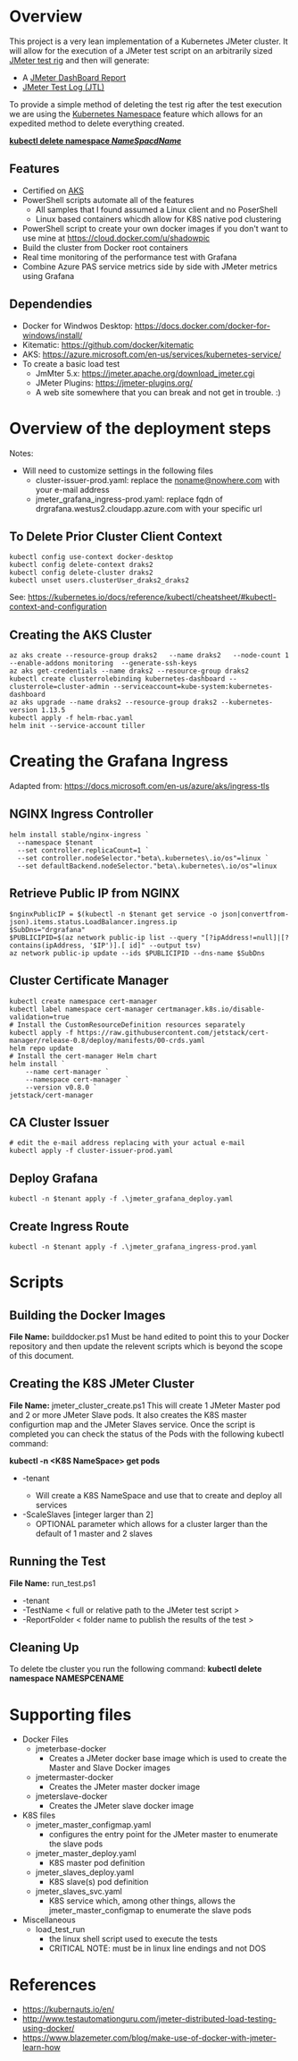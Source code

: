# Overview
This project is a very lean implementation of a Kubernetes JMeter cluster.  It will allow for the execution of a JMeter test script on an arbitrarily sized [JMeter test rig](https://jmeter.apache.org/usermanual/jmeter_distributed_testing_step_by_step.html#distributed-testing) and then will generate:
- A [JMeter DashBoard Report](http://jmeter.apache.org/usermanual/generating-dashboard.html#generation)
- [JMeter Test Log \(JTL\)](https://jmeter.apache.org/usermanual/get-started.html#non_gui)
   
To provide a simple method of deleting the test rig after the test execution we are using the [Kubernetes Namespace](https://kubernetes.io/docs/concepts/overview/working-with-objects/namespaces/) feature which allows for an expedited method to delete everything created.

[**kubectl delete namespace *NameSpacdName***](https://kubernetes.io/docs/reference/generated/kubectl/kubectl-commands#delete)

## Features
- Certified on [AKS](https://azure.microsoft.com/en-us/services/kubernetes-service/)
- PowerShell scripts automate all of the features 
  - All samples that I found assumed a Linux client and no PoserShell
  - Linux based containers whicdh allow for K8S native pod clustering
- PowerShell script to create your own docker images if you don't want to use mine at https://cloud.docker.com/u/shadowpic
- Build the cluster from Docker root containers
- Real time monitoring of the performance test with Grafana
- Combine Azure PAS service metrics side by side with JMeter metrics using Grafana

## Dependendies
- Docker for Windwos Desktop: https://docs.docker.com/docker-for-windows/install/
- Kitematic: https://github.com/docker/kitematic
- AKS: https://azure.microsoft.com/en-us/services/kubernetes-service/
- To create a basic load test
  - JmMter 5.x: https://jmeter.apache.org/download_jmeter.cgi
  - JMeter Plugins: https://jmeter-plugins.org/
  - A web site somewhere that you can break and not get in trouble.  :)

# Overview of the deployment steps
Notes:
- Will need to customize settings in the following files
  - cluster-issuer-prod.yaml: replace the noname@nowhere.com with your e-mail address
  - jmeter_grafana_ingress-prod.yaml: replace fqdn of drgrafana.westus2.cloudapp.azure.com with your specific url

## To Delete Prior Cluster Client Context
    kubectl config use-context docker-desktop
    kubectl config delete-context draks2
    kubectl config delete-cluster draks2
    kubectl unset users.clusterUser_draks2_draks2
See: https://kubernetes.io/docs/reference/kubectl/cheatsheet/#kubectl-context-and-configuration
  
## Creating the AKS Cluster
    az aks create --resource-group draks2   --name draks2   --node-count 1  --enable-addons monitoring  --generate-ssh-keys
    az aks get-credentials --name draks2 --resource-group draks2
    kubectl create clusterrolebinding kubernetes-dashboard --clusterrole=cluster-admin --serviceaccount=kube-system:kubernetes-dashboard
    az aks upgrade --name draks2 --resource-group draks2 --kubernetes-version 1.13.5
    kubectl apply -f helm-rbac.yaml
    helm init --service-account tiller

# Creating the Grafana Ingress
Adapted from: https://docs.microsoft.com/en-us/azure/aks/ingress-tls

## NGINX Ingress Controller

    helm install stable/nginx-ingress `
      --namespace $tenant  `
      --set controller.replicaCount=1 `
      --set controller.nodeSelector."beta\.kubernetes\.io/os"=linux `
      --set defaultBackend.nodeSelector."beta\.kubernetes\.io/os"=linux

## Retrieve Public IP from NGINX

    $nginxPublicIP = $(kubectl -n $tenant get service -o json|convertfrom-json).items.status.LoadBalancer.ingress.ip
    $SubDns="drgrafana"
    $PUBLICIPID=$(az network public-ip list --query "[?ipAddress!=null]|[?contains(ipAddress, '$IP')].[ id]" --output tsv)
    az network public-ip update --ids $PUBLICIPID --dns-name $SubDns

## Cluster Certificate Manager

    kubectl create namespace cert-manager
    kubectl label namespace cert-manager certmanager.k8s.io/disable-validation=true
    # Install the CustomResourceDefinition resources separately 
    kubectl apply -f https://raw.githubusercontent.com/jetstack/cert-manager/release-0.8/deploy/manifests/00-crds.yaml 
    helm repo update
    # Install the cert-manager Helm chart
    helm install `
        --name cert-manager `
        --namespace cert-manager `
        --version v0.8.0 `
    jetstack/cert-manager

## CA Cluster Issuer

    # edit the e-mail address replacing with your actual e-mail
    kubectl apply -f cluster-issuer-prod.yaml

## Deploy Grafana

    kubectl -n $tenant apply -f .\jmeter_grafana_deploy.yaml

## Create Ingress Route
    kubectl -n $tenant apply -f .\jmeter_grafana_ingress-prod.yaml

# Scripts

## Building the Docker Images
**File Name:** builddocker.ps1
Must be hand edited to point this to your Docker repository and then update the relevent scripts which is beyond the scope of this document.

## Creating the K8S JMeter Cluster
**File Name:** jmeter_cluster_create.ps1
This will create 1 JMeter Master pod and 2 or more JMeter Slave pods.  It also creates the K8S master configurtion map and the JMeter Slaves service.  Once the script is completed you can check the status of the Pods with the following kubectl command:

**kubectl -n \<K8S NameSpace\> get pods**

- -tenant <K8S NameSpace> 
  - Will create a K8S NameSpace and use that to create and deploy all services
- -ScaleSlaves [integer larger than 2]
  - OPTIONAL parameter which allows for a cluster larger than the default of 1 master and 2 slaves
  
## Running the Test
**File Name:** run_test.ps1
- -tenant <K8S NameSpace> 
- -TestName < full or relative path to the JMeter test script >
- -ReportFolder < folder name to publish the results of the test >

## Cleaning Up

To delete tbe cluster you run the following command:
**kubectl delete namespace NAMESPCENAME**

# Supporting files

- Docker Files
  - jmeterbase-docker
    - Creates a JMeter docker base image which is used to create the Master and Slave Docker images
  - jmetermaster-docker
    - Creates the JMeter master docker image
  - jmeterslave-docker
    - Creates the JMeter slave docker image
- K8S files
  - jmeter_master_configmap.yaml
    - configures the entry point for the JMeter master to enumerate the slave pods
  - jmeter_master_deploy.yaml
    - K8S master pod definition
  - jmeter_slaves_deploy.yaml  
    - K8S slave(s) pod definition                                           
  - jmeter_slaves_svc.yaml
    - K8S service which, among other things, allows the jmeter_master_configmap to enumerate the slave pods
- Miscellaneous
  - load_test_run
    - the linux shell script used to execute the tests
    - CRITICAL NOTE:  must be in linux line endings and not DOS                                                      

# References
- https://kubernauts.io/en/
- http://www.testautomationguru.com/jmeter-distributed-load-testing-using-docker/
- https://www.blazemeter.com/blog/make-use-of-docker-with-jmeter-learn-how 